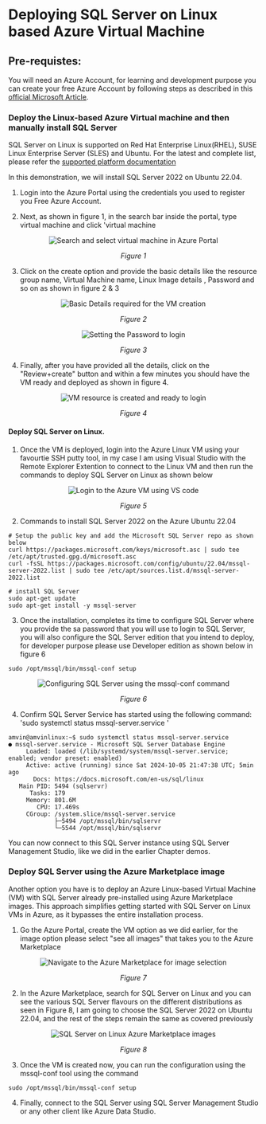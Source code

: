 # Deploying SQL Server on Linux based Azure Virtual Machine 

## Pre-requistes:
You will need an Azure Account, for learning and development purpose you can create your free Azure Account by following steps as described in this [official Microsoft Article](https://azure.microsoft.com/en-in/free/search/?ef_id=_k_e6701fd3a5cb134b5b2278d20d42a933_k_&OCID=AIDcmmf1elj9v5_SEM__k_e6701fd3a5cb134b5b2278d20d42a933_k_&msclkid=e6701fd3a5cb134b5b2278d20d42a933).


### Deploy the Linux-based Azure Virtual machine and then manually install SQL Server

SQL Server on Linux is supported on Red Hat Enterprise  Linux(RHEL), SUSE Linux Enterprise Server (SLES) and Ubuntu. For the latest and complete list, please refer the [supported platform documentation](https://learn.microsoft.com/en-us/sql/linux/sql-server-linux-setup?view=sql-server-ver16#supportedplatforms) 

In this demonstration, we will install SQL Server 2022 on Ubuntu 22.04.

1. Login into the Azure Portal using the credentials you used to register you Free Azure Account.

1. Next, as shown in figure 1, in the search bar inside the portal, type virtual machine and click 'virtual machine

<p align="center">
  <img src="./Figure 1 Search and select virtual machine in Azure Portal.png" alt="Search and select virtual machine in Azure Portal">
   <p style="text-align:center;"><em>Figure 1</em></p>
</p>

3. Click on the create option and provide the basic details like the resource group name, Virtual Machine name, Linux Image details , Password and so on as shown in figure 2 & 3

<p align="center">
  <img src="./Figure 2 Basic Details required for the VM creation.png" alt="Basic Details required for the VM creation">
   <p style="text-align:center;"><em>Figure 2</em></p>
</p>

<p align="center">
  <img src="./Figure 3 Setting the Password to login.png" alt="Setting the Password to login">
   <p style="text-align:center;"><em>Figure 3</em></p>
</p>

4. Finally, after you have provided all the details, click on the "Review+create" button and within a few minutes you should have the VM ready and deployed as shown in figure 4.

<p align="center">
  <img src="./Figure 4 VM resource is created and ready to login.png" alt="VM resource is created and ready to login">
   <p style="text-align:center;"><em>Figure 4</em></p>
</p>

#### Deploy SQL Server on Linux.

1. Once the VM is deployed, login into the Azure Linux VM using your favourtie SSH putty tool, in my case I am using Visual Studio with the Remote Explorer Extention to connect to the Linux VM and then run the commands to deploy SQL Server on Linux as shown below

<p align="center">
  <img src="./Figure 5 Login to the Azure VM using VS code.png" alt="Login to the Azure VM using VS code">
   <p style="text-align:center;"><em>Figure 5</em></p>
</p>

2. Commands to install SQL Server 2022 on the Azure Ubuntu 22.04 

```
# Setup the public key and add the Microsoft SQL Server repo as shown below
curl https://packages.microsoft.com/keys/microsoft.asc | sudo tee /etc/apt/trusted.gpg.d/microsoft.asc
curl -fsSL https://packages.microsoft.com/config/ubuntu/22.04/mssql-server-2022.list | sudo tee /etc/apt/sources.list.d/mssql-server-2022.list

# install SQL Server
sudo apt-get update
sudo apt-get install -y mssql-server

```
3. Once the installation, completes its time to configure SQL Server where you provide the sa password that you will use to login to SQL Server, you will also configure the SQL Server edition that you intend to deploy, for developer purpose please use Developer edition as shown below in figure 6

```
sudo /opt/mssql/bin/mssql-conf setup
```
<p align="center">
  <img src="./Figure 6 Configuring SQL Server using the mssql-conf command.png" alt="Configuring SQL Server using the mssql-conf command">
   <p style="text-align:center;"><em>Figure 6</em></p>
</p>

4. Confirm SQL Server Service has started using the following command: 'sudo systemctl status mssql-server.service '

```
amvin@amvinlinux:~$ sudo systemctl status mssql-server.service 
● mssql-server.service - Microsoft SQL Server Database Engine
     Loaded: loaded (/lib/systemd/system/mssql-server.service; enabled; vendor preset: enabled)
     Active: active (running) since Sat 2024-10-05 21:47:38 UTC; 5min ago
       Docs: https://docs.microsoft.com/en-us/sql/linux
   Main PID: 5494 (sqlservr)
      Tasks: 179
     Memory: 801.6M
        CPU: 17.469s
     CGroup: /system.slice/mssql-server.service
             ├─5494 /opt/mssql/bin/sqlservr
             └─5544 /opt/mssql/bin/sqlservr

```
You can now connect to this SQL Server instance using SQL Server Management Studio, like we did in the earlier Chapter demos.

### Deploy SQL Server using the Azure Marketplace image

Another option you have is to deploy an Azure Linux-based Virtual Machine (VM) with SQL Server already pre-installed using Azure Marketplace images. This approach simplifies getting started with SQL Server on Linux VMs in Azure, as it bypasses the entire installation process.

1. Go the Azure Portal, create the VM option as we did earlier, for the image option please select "see all images" that takes you to the Azure Marketplace 

<p align="center">
  <img src="./Figure 7 Navigate to the Azure Marketplace for image selection.png" alt="Navigate to the Azure Marketplace for image selection">
   <p style="text-align:center;"><em>Figure 7</em></p>
</p>

2. In the Azure Marketplace, search for SQL Server on Linux and you can see the various SQL Server flavours on the different distributions as seen in Figure 8, I am going to choose the SQL Server 2022 on Ubuntu 22.04, and the rest of the steps remain the same as covered previously

<p align="center">
  <img src="./Figure 8 SQL Server on Linux Azure Marketplace images.png" alt="SQL Server on Linux Azure Marketplace images">
   <p style="text-align:center;"><em>Figure 8</em></p>
</p>

3. Once the VM is created now, you can run the configuration using the mssql-conf tool using the command 

```
sudo /opt/mssql/bin/mssql-conf setup
```

4. Finally, connect to the SQL Server using SQL Server Management Studio or any other client like Azure Data Studio.